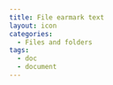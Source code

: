 ```yaml
---
title: File earmark text
layout: icon
categories:
  - Files and folders
tags:
  - doc
  - document
---
```

